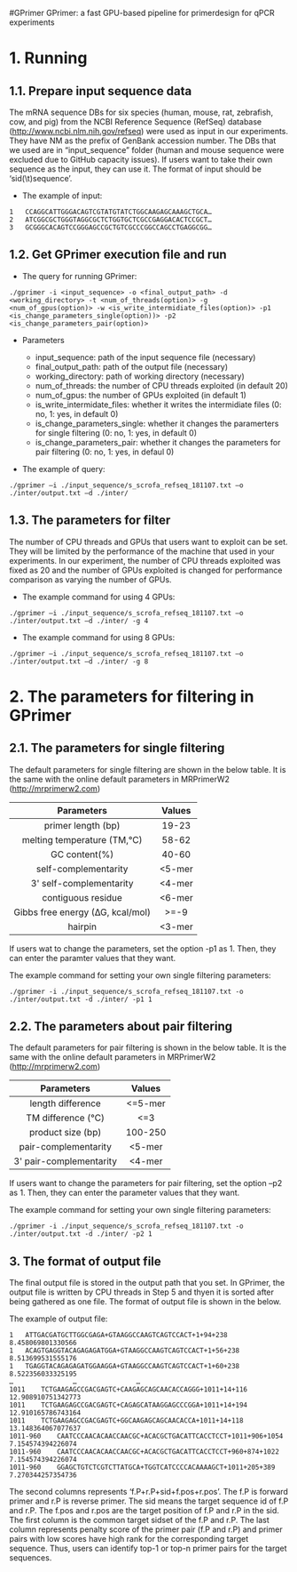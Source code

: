 #GPrimer
GPrimer: a fast GPU-based pipeline for primerdesign for qPCR experiments


# 1. Running
## 1.1. Prepare input sequence data
 The mRNA sequence DBs for six species (human, mouse, rat, zebrafish, cow, and pig) from the NCBI Reference Sequence (RefSeq) database (http://www.ncbi.nlm.nih.gov/refseq) were used as input in our experiments. They have NM as the prefix of GenBank accession number. The DBs that we used are in “input_sequence” folder (human and mouse sequence were excluded due to GitHub capacity issues). If users want to take their own sequence as the input, they can use it. The format of input should be ‘sid(\t)sequence’. 
 
- The example of input:
```
1	CCAGGCATTGGGACAGTCGTATGTATCTGGCAAGAGCAAAGCTGCA…
2	ATCGGCGCTGGGTAGGCGCTCTGGTGCTCGCCGAGGACACTCCGCT…
3	GCGGGCACAGTCCGGGAGCCGCTGTCGCCCGGCCAGCCTGAGGCGG…
```

## 1.2. Get GPrimer execution file and run
- The query for running GPrimer:
```
./gprimer -i <input_sequence> -o <final_output_path> -d <working_directory> -t <num_of_threads(option)> -g <num_of_gpus(option)> -w <is_write_intermidiate_files(option)> -p1 <is_change_parameters_single(option))> -p2 <is_change_parameters_pair(option)>
```
- Parameters
  - input_sequence: path of the input sequence file (necessary)
  - final_output_path: path of the output file (necessary)
  - working_directory: path of working directory (necessary)
  - num_of_threads: the number of CPU threads exploited (in default 20)
  - num_of_gpus: the number of GPUs exploited (in default 1)
  - is_write_intermidate_files: whether it writes the intermidiate files (0: no, 1: yes, in default 0)
  - is_change_parameters_single: whether it changes the paramerters for single filtering (0: no, 1: yes, in default 0)
  - is_change_parameters_pair: whether it changes the parameters for pair filtering (0: no, 1: yes, in defaul 0)
  
 - The example of query:
```
./gprimer –i ./input_sequence/s_scrofa_refseq_181107.txt –o ./inter/output.txt –d ./inter/ 
```

## 1.3. The parameters for filter
 The number of CPU threads and GPUs that users want to exploit can be set. They will be limited by the performance of the machine that used in your experiments. In our experiment, the number of CPU threads exploited was fixed as 20 and the number of GPUs exploited is changed for performance comparison as varying the number of GPUs.
- The example command for using 4 GPUs:
```
./gprimer –i ./input_sequence/s_scrofa_refseq_181107.txt –o ./inter/output.txt –d ./inter/ -g 4
```
- The example command for using 8 GPUs:
```
./gprimer –i ./input_sequence/s_scrofa_refseq_181107.txt –o ./inter/output.txt –d ./inter/ -g 8
```

# 2. The parameters for filtering in GPrimer
## 2.1. The parameters for single filtering
The default parameters for single filtering are shown in the below table. It is the same with the online default parameters in MRPrimerW2 (http://mrprimerw2.com)

|Parameters|Values|
|:---:|:---:|
|primer length (bp)|19-23|
|melting temperature (TM,℃)|58-62|
|GC content(%)|40-60|
|self-complementarity|<5-mer|
|3' self-complementarity|<4-mer|
|contiguous residue|<6-mer|
|Gibbs free energy (∆G, kcal/mol)|>=-9|
|hairpin|<3-mer|

If users wat to change the parameters, set the option -p1 as 1. Then, they can enter the paramter values that they want.

The example command for setting your own single filtering parameters:
```
./gprimer -i ./input_sequence/s_scrofa_refseq_181107.txt -o ./inter/output.txt -d ./inter/ -p1 1
```

## 2.2. The parameters about pair filtering
 The default parameters for pair filtering is shown in the below table. It is the same with the online default parameters in MRPrimerW2 (http://mrprimerw2.com)
 
|Parameters|Values|
|:---:|:---:|
|length difference|<=5-mer|
|TM difference (℃)|<=3|
|product size (bp)|100-250|
|pair-complementarity|<5-mer|
|3' pair-complementarity|<4-mer|

If users want to change the parameters for pair filtering, set the option –p2 as 1. Then, they can enter the parameter values that they want.

The example command for setting your own single filtering parameters:
```
./gprimer -i ./input_sequence/s_scrofa_refseq_181107.txt -o ./inter/output.txt -d ./inter/ -p2 1
```

## 3. The format of output file
 The final output file is stored in the output path that you set. In GPrimer, the output file is written by CPU threads in Step 5 and thyen it is sorted after being gathered as one file. The format of output file is shown in the below.
 
 The example of output file:
 ```
 1   ATTGACGATGCTTGGCGAGA+GTAAGGCCAAGTCAGTCCACT+1+94+238 8.458069801330566
1   ACAGTGAGGTACAGAGAGATGGA+GTAAGGCCAAGTCAGTCCACT+1+56+238  8.513699531555176
1   TGAGGTACAGAGAGATGGAAGGA+GTAAGGCCAAGTCAGTCCACT+1+60+238  8.522356033325195
…				…				…
1011    TCTGAAGAGCCGACGAGTC+CAAGAGCAGCAACACCAGGG+1011+14+116    12.908910751342773
1011    TCTGAAGAGCCGACGAGTC+CAGAGCATAAGGAGCCCGGA+1011+14+194    12.910165786743164
1011    TCTGAAGAGCCGACGAGTC+GGCAAGAGCAGCAACACCA+1011+14+118 13.148364067077637
1011-960    CAATCCCAACACAACCAACGC+ACACGCTGACATTCACCTCCT+1011+906+1054   7.154574394226074
1011-960    CAATCCCAACACAACCAACGC+ACACGCTGACATTCACCTCCT+960+874+1022    7.154574394226074
1011-960    GGAGCTGTCTCGTCTTATGCA+TGGTCATCCCCACAAAAGCT+1011+205+389 7.270344257354736
```

The second columns represents ‘f.P+r.P+sid+f.pos+r.pos’. The f.P is forward primer and r.P is reverse primer. The sid means the target sequence id of f.P and r.P. The f.pos and r.pos are the target position of f.P and r.P in the sid. The first column is the common target sidset of the f.P and r.P. The last column represents penalty score of the primer pair (f.P and r.P) and primer pairs with low scores have high rank for the corresponding target sequence. Thus, users can identify top-1 or top-n primer pairs for the target sequences.
